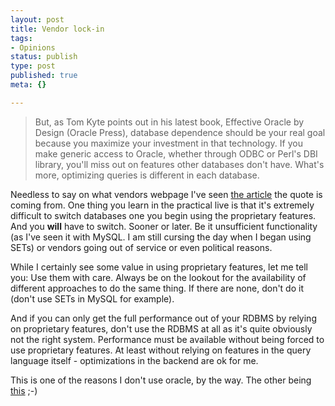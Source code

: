 ```yaml
---
layout: post
title: Vendor lock-in
tags:
- Opinions
status: publish
type: post
published: true
meta: {}

---
```

<blockquote>
But, as Tom Kyte points out in his latest book, Effective Oracle by Design (Oracle Press), database dependence should be your real goal because you maximize your investment in that technology. If you make generic access to Oracle, whether through ODBC or Perl's DBI library, you'll miss out on features other databases don't have. What's more, optimizing queries is different in each database.
</blockquote>
<p>
Needless to say on what vendors webpage I've seen <a href="http://otn.oracle.com/pub/articles/hull_asp.html?_template=/ocom/technology/content/print">the article</a> the quote is coming from.  One thing you learn in the practical live is that it's extremely difficult to switch databases one you begin using the proprietary features. And you <strong>will</strong> have to switch. Sooner or later. Be it unsufficient functionality (as I've seen it with MySQL. I am still cursing the day when I began using SETs) or vendors going out of service or even political reasons.</p>
<p>While I certainly see some value in using proprietary features, let me tell you: Use them with care. Always be on the lookout for the availability of different approaches to do the same thing. If there are none, don't do it (don't use SETs in MySQL for example).</p>
<p>And if you can only get the full performance out of your RDBMS by relying on proprietary features, don't use the RDBMS at all as it's quite obviously not the right system. Performance must be available without being forced to use proprietary features. At least without relying on features in the query language itself - optimizations in the backend are ok for me.</p>
<p>This is one of the reasons I don't use oracle, by the way. The other being <a href="http://www.gnegg.ch/archives/138-All-time-favourite-Tools.html">this</a> ;-)</p>
